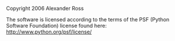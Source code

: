 Copyright 2006 Alexander Ross

The software is licensed according to the terms of the PSF (Python Software Foundation) license found here: http://www.python.org/psf/license/